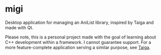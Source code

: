 # migi
Desktop application for managing an AniList library, inspired by Taiga and made with Qt.

Please note, this is a personal project made with the goal of learning about C++ development within a framework. I cannot guarantee support. For a more feature-complete application serving a similar purpose, see [Taiga](taiga.moe). 
